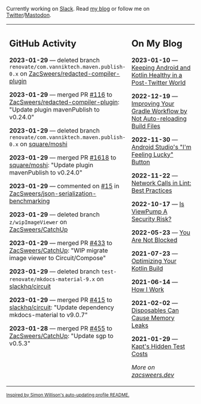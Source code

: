 Currently working on [Slack](https://slack.com/). Read [my blog](https://zacsweers.dev/) or follow me on [Twitter](https://twitter.com/ZacSweers)/[Mastodon](https://hachyderm.io/@ZacSweers).

<table><tr><td valign="top" width="60%">

## GitHub Activity
<!-- githubActivity starts -->
**2023-01-29** — deleted branch `renovate/com.vanniktech.maven.publish-0.x` on [ZacSweers/redacted-compiler-plugin](https://github.com/ZacSweers/redacted-compiler-plugin)

**2023-01-29** — merged PR [#116](https://github.com/ZacSweers/redacted-compiler-plugin/pull/116) to [ZacSweers/redacted-compiler-plugin](https://github.com/ZacSweers/redacted-compiler-plugin): "Update plugin mavenPublish to v0.24.0"

**2023-01-29** — deleted branch `renovate/com.vanniktech.maven.publish-0.x` on [square/moshi](https://github.com/square/moshi)

**2023-01-29** — merged PR [#1618](https://github.com/square/moshi/pull/1618) to [square/moshi](https://github.com/square/moshi): "Update plugin mavenPublish to v0.24.0"

**2023-01-29** — commented on [#15](https://github.com/ZacSweers/json-serialization-benchmarking/pull/15#issuecomment-1407804253) in [ZacSweers/json-serialization-benchmarking](https://github.com/ZacSweers/json-serialization-benchmarking)

**2023-01-29** — deleted branch `z/wipImageViewer` on [ZacSweers/CatchUp](https://github.com/ZacSweers/CatchUp)

**2023-01-29** — merged PR [#433](https://github.com/ZacSweers/CatchUp/pull/433) to [ZacSweers/CatchUp](https://github.com/ZacSweers/CatchUp): "WIP migrate image viewer to Circuit/Compose"

**2023-01-29** — deleted branch `test-renovate/mkdocs-material-9.x` on [slackhq/circuit](https://github.com/slackhq/circuit)

**2023-01-29** — merged PR [#415](https://github.com/slackhq/circuit/pull/415) to [slackhq/circuit](https://github.com/slackhq/circuit): "Update dependency mkdocs-material to v9.0.7"

**2023-01-28** — merged PR [#455](https://github.com/ZacSweers/CatchUp/pull/455) to [ZacSweers/CatchUp](https://github.com/ZacSweers/CatchUp): "Update sgp to v0.5.3"
<!-- githubActivity ends -->
</td><td valign="top" width="40%">

## On My Blog
<!-- blog starts -->
**2023-01-10** — [Keeping Android and Kotlin Healthy in a Post-Twitter World](https://www.zacsweers.dev/keeping-android-healthy/)

**2022-12-19** — [Improving Your Gradle Workflow by Not Auto-reloading Build Files](https://www.zacsweers.dev/improving-your-workflow-by-not-auto-reloading-build-files/)

**2022-11-30** — [Android Studio's "I'm Feeling Lucky" Button](https://www.zacsweers.dev/android-studios-im-feeling-lucky-button/)

**2022-11-22** — [Network Calls in Lint: Best Practices](https://www.zacsweers.dev/network-calls-in-lint-best-practices/)

**2022-10-17** — [Is ViewPump A Security Risk?](https://www.zacsweers.dev/is-viewpump-a-security-risk/)

**2022-05-23** — [You Are Not Blocked](https://www.zacsweers.dev/you-are-not-blocked/)

**2021-07-23** — [Optimizing Your Kotlin Build](https://www.zacsweers.dev/optimizing-your-kotlin-build/)

**2021-06-14** — [How I Work](https://www.zacsweers.dev/how-i-work/)

**2021-02-02** — [Disposables Can Cause Memory Leaks](https://www.zacsweers.dev/disposables-can-cause-memory-leaks/)

**2021-01-29** — [Kapt's Hidden Test Costs](https://www.zacsweers.dev/kapts-hidden-test-costs/)
<!-- blog ends -->
_More on [zacsweers.dev](https://zacsweers.dev/)_
</td></tr></table>

<sub><a href="https://simonwillison.net/2020/Jul/10/self-updating-profile-readme/">Inspired by Simon Willison's auto-updating profile README.</a></sub>